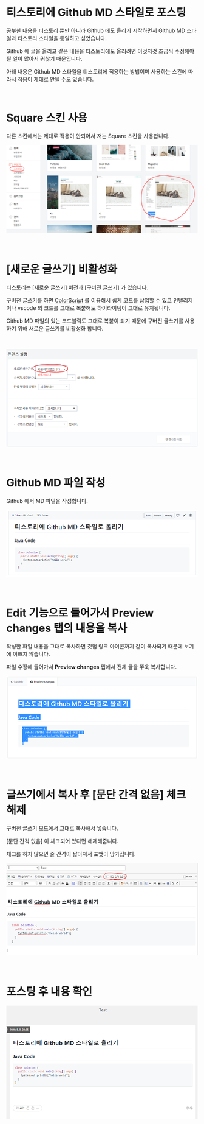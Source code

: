 # 티스토리에 Github MD 스타일로 포스팅

공부한 내용을 티스토리 뿐만 아니라 Github 에도 올리기 시작하면서 Github MD 스타일과 티스토리 스타일을 통일하고 싶었습니다.

Github 에 글을 올리고 같은 내용을 티스토리에도 올리려면 이것저것 조금씩 수정해야될 일이 많아서 귀찮기 때문입니다.

아래 내용은 Github MD 스타일을 티스토리에 적용하는 방법이며 사용하는 스킨에 따라서 적용이 제대로 안될 수도 있습니다.

<br>

# Square 스킨 사용

다른 스킨에서는 제대로 적용이 안되어서 저는 Square 스킨을 사용합니다.

![](../images/change-skin.png)

<br>

# [새로운 글쓰기] 비활성화

티스토리는 [새로운 글쓰기] 버전과 [구버전 글쓰기] 가 있습니다.

구버전 글쓰기를 하면 [ColorScript](https://colorscripter.com/) 를 이용해서 쉽게 코드를 삽입할 수 있고 인텔리제이나 vscode 의 코드를 그대로 복붙해도 하이라이팅이 그대로 유지됩니다.

Github MD 파일의 있는 코드블럭도 그대로 복붙이 되기 때문에 구버전 글쓰기를 사용하기 위해 새로운 글쓰기를 비활성화 합니다.

<br>

![](../images/use-legacy-writing.png)

<br>

# Github MD 파일 작성

Github 에서 MD 파일을 작성합니다.

![](../images/github-md.png)

<br>

# Edit 기능으로 들어가서 Preview changes 탭의 내용을 복사

작성한 파일 내용을 그대로 복사하면 깃헙 링크 아이콘까지 같이 복사되기 때문에 보기에 이쁘지 않습니다.

파일 수정에 들어가서 __Preview changes__ 탭에서 전체 글을 쭈욱 복사합니다.

![](../images/preview-changes.png)

<br>

# 글쓰기에서 복사 후 [문단 간격 없음] 체크 해제

구버전 글쓰기 모드에서 그대로 복사해서 넣습니다.

[문단 간격 없음] 이 체크되어 있다면 해제해줍니다.

체크를 하지 않으면 줄 간격이 짧아져서 포맷이 망가집니다.

![](../images/posting.png)

<br>

# 포스팅 후 내용 확인

![](../images/complete-posting.png)